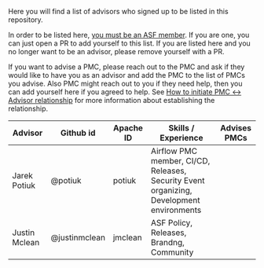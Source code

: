 Here you will find a list of advisors who signed up to be listed in this repository.

In order to be listed here, [you must be an ASF member](README.md#why-a-member). If you are one, you can just
open a PR to add yourself to this list. If you are listed here and you no longer want
to be an advisor, please remove yourself with a PR.

If you want to advise a PMC, please reach out to the PMC and ask if they would like to have you as an advisor
and add the PMC to the list of PMCs you advise. Also PMC might reach out to you if they need help, then you
can add yourself here if you agreed to help. See [How to initiate PMC <-> Advisor relationship](README.md#how-to-initiate-pmc---advisor-relationship) 
for more information about establishing the relationship.


| Advisor      | Github id | Apache ID | Skills / Experience                                                                        | Advises PMCs |
|--------------|-----------|-----------|--------------------------------------------------------------------------------------------|--------------|
| Jarek Potiuk | @potiuk   | potiuk    | Airflow PMC member, CI/CD, Releases, Security   Event organizing, Development environments |              |
| Justin Mclean | @justinmclean | jmclean | ASF Policy, Releases, Brandng, Community | | |

